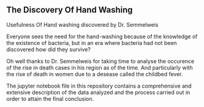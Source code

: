 ## The Discovery Of Hand Washing
Usefulness Of Hand washing discovered by Dr. Semmelweis

Everyone sees the need for the hand-washing because of the knowledge of the existence of bacteria, but in an era where bacteria had not been discovered how did they survive?

Oh well thanks to Dr. Semmelweis for taking time to analyse the occurence of the rise in death cases in his region as of the time. And particularly with the rise of death in women due to a desease called the childbed fever.

The jupyter notebook file in this repository contains a comprehensive and extensive description of the data analyzed and the process carried out in order to attain the final conclusion.


